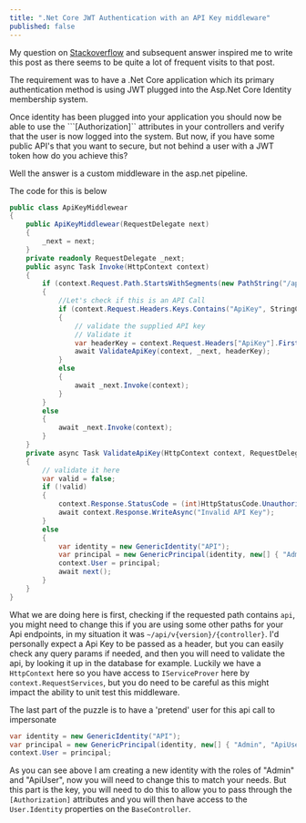 ```yaml
---
title: ".Net Core JWT Authentication with an API Key middleware"
published: false
---
```


My question on [Stackoverflow](https://stackoverflow.com/questions/45798325/net-core-web-api-key) and subsequent answer inspired me to write this post as there seems to be quite a lot of frequent visits to that post.

The requirement was to have a .Net Core application which its primary authentication method is using JWT plugged into the Asp.Net Core Identity membership system.

Once identity has been plugged into your application you should now be able to use the ```[Authorization]`` attributes in your controllers and verify that the user is now logged into the system. But now, if you have some public API's that you want to secure, but not behind a user with a JWT token how do you achieve this?

Well the answer is a custom middleware in the asp.net pipeline.

The code for this is below
``` csharp
public class ApiKeyMiddlewear
{
    public ApiKeyMiddlewear(RequestDelegate next)
    {
        _next = next;
    }
    private readonly RequestDelegate _next;
    public async Task Invoke(HttpContext context)
    {
        if (context.Request.Path.StartsWithSegments(new PathString("/api")))
        {
            //Let's check if this is an API Call
            if (context.Request.Headers.Keys.Contains("ApiKey", StringComparer.InvariantCultureIgnoreCase))
            {
                // validate the supplied API key
                // Validate it
                var headerKey = context.Request.Headers["ApiKey"].FirstOrDefault();
                await ValidateApiKey(context, _next, headerKey);
            }
            else
            {
                await _next.Invoke(context);
            }
        }
        else
        {
            await _next.Invoke(context);
        }
    }
    private async Task ValidateApiKey(HttpContext context, RequestDelegate next, string key)
    {
        // validate it here
        var valid = false;
        if (!valid)
        {
            context.Response.StatusCode = (int)HttpStatusCode.Unauthorized;
            await context.Response.WriteAsync("Invalid API Key");
        }
        else
        {
            var identity = new GenericIdentity("API");
            var principal = new GenericPrincipal(identity, new[] { "Admin", "ApiUser" });
            context.User = principal;
            await next();
        }
    }
}
```

What we are doing here is first, checking if the requested path contains `api`, you might need to change this if you are using some other paths for your Api endpoints, in my situation it was `~/api/v{version}/{controller}`. 
I'd personally expect a Api Key to be passed as a header, but you can easily check any query params if needed, and then you will need to validate the api, by looking it up in the database for example.
Luckily we have a `HttpContext` here so you have access to `IServiceProver` here by `context.RequestServices`, but you do need to be careful as this might impact the ability to unit test this middleware.

The last part of the puzzle is to have a 'pretend' user for this api call to impersonate

``` csharp
var identity = new GenericIdentity("API");
var principal = new GenericPrincipal(identity, new[] { "Admin", "ApiUser" });
context.User = principal;
```

As you can see above I am creating a new identity with the roles of "Admin" and "ApiUser", now you will need to change this to match your needs. But this part is the key, you will need to do this to allow you to pass through the `[Authorization]` attributes and you will then have access to the `User.Identity` properties on the `BaseController`.

